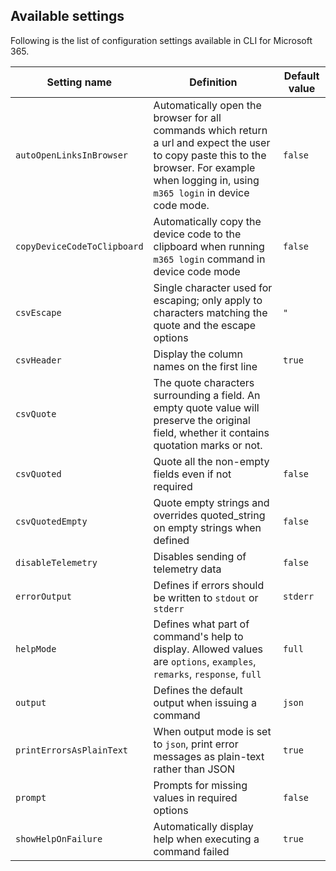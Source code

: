 ## Available settings

Following is the list of configuration settings available in CLI for Microsoft 365.

Setting name|Definition|Default value
------------|----------|-------------
`autoOpenLinksInBrowser`|Automatically open the browser for all commands which return a url and expect the user to copy paste this to the browser. For example when logging in, using `m365 login` in device code mode.|`false`
`copyDeviceCodeToClipboard`|Automatically copy the device code to the clipboard when running `m365 login` command in device code mode|`false`
`csvEscape`|Single character used for escaping; only apply to characters matching the quote and the escape options|`"`
`csvHeader`|Display the column names on the first line|`true`
`csvQuote`|The quote characters surrounding a field. An empty quote value will preserve the original field, whether it contains quotation marks or not.|` `
`csvQuoted`|Quote all the non-empty fields even if not required|`false`
`csvQuotedEmpty`|Quote empty strings and overrides quoted_string on empty strings when defined|`false`
`disableTelemetry`|Disables sending of telemetry data|`false`
`errorOutput`|Defines if errors should be written to `stdout` or `stderr`|`stderr`
`helpMode`|Defines what part of command's help to display. Allowed values are `options`, `examples`, `remarks`, `response`, `full`|`full`
`output`|Defines the default output when issuing a command|`json`
`printErrorsAsPlainText`|When output mode is set to `json`, print error messages as plain-text rather than JSON|`true`
`prompt`|Prompts for missing values in required options|`false`
`showHelpOnFailure`|Automatically display help when executing a command failed|`true`
